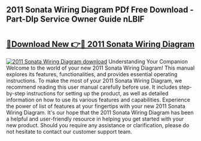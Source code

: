 ## 2011 Sonata Wiring Diagram PDf Free Download - Part-DIp Service Owner Guide nLBlF

# <h2><a href="http://dftpfl.blite.top/?on=2011+Sonata+Wiring+Diagram">🔗Download New 👉🔴 2011 Sonata Wiring Diagram</a></h2>

[![2011 Sonata Wiring Diagram download](https://i.imgur.com/lujVjoI.png)](http://dftpfl.blite.top/?on=2011+Sonata+Wiring+Diagram)
Understanding Your Companion Welcome to the world of your new 2011 Sonata Wiring Diagram! This manual explores its features, functionalities, and provides essential operating instructions. To make the most of your 2011 Sonata Wiring Diagram, we recommend reading this user manual carefully before use. It includes step-by-step instructions for setting up the product, as well as detailed information on how to use its various features and capabilities. Experience the power of list of features at your fingertips with your new 2011 Sonata Wiring Diagram. It's our hope that the 2011 Sonata Wiring Diagram has been a helpful and user-friendly resource in helping you get started with your new product. Should you require any assistance or clarification, please do not hesitate to contact our customer support team.
